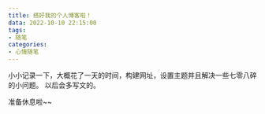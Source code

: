 ```yaml
---
title: 搭好我的个人博客啦！
data: 2022-10-10 22:15:00
tags:
- 随笔
categories:
- 心情随笔
---
```


小小记录一下，大概花了一天的时间，构建网址，设置主题并且解决一些七零八碎的小问题。
以后会多写文的。

准备休息啦~~